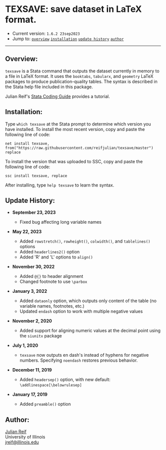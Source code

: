 # TEXSAVE: save dataset in LaTeX format.

- Current version: `1.6.2 23sep2023`
- Jump to:  [`overview`](#overview) [`installation`](#Installation) [`update history`](#update-history)  [`author`](#author)

-----------


## Overview: 

`texsave` is a Stata command that outputs the dataset currently in memory to a file in LaTeX format. It uses the `booktabs`, `tabularx`, and `geometry` LaTeX packages to produce publication-quality tables. The syntax is described in the Stata help file included in this package.

Julian Reif's [Stata Coding Guide](https://reifjulian.github.io/guide/#automating_tables) provides a tutorial.

## Installation:

Type `which texsave` at the Stata prompt to determine which version you have installed. To install the most recent version, copy and paste the following line of code:

```
net install texsave, from("https://raw.githubusercontent.com/reifjulian/texsave/master") replace
```

To install the version that was uploaded to SSC, copy and paste the following line of code:
```
ssc install texsave, replace
```

After installing, type `help texsave` to learn the syntax.


## Update History:
* **September 23, 2023**
  - Fixed bug affecting long variable names

* **May 22, 2023**
  - Added `rowstretch()`, `rowheight()`, `colwidth()`, and `tablelines()` options
  - Added `headerlines2()` option
  - Added 'R' and 'L' options to `align()`

* **November 30, 2022**
  - Added `@{}` to header alignment
  - Changed footnote to use `\parbox`

* **January 3, 2022**
  - Added `dataonly` option, which outputs only content of the table (no variable names, footnotes, etc.)
  - Updated `endash` option to work with multiple negative values

* **November 2, 2020**
  - Added support for aligning numeric values at the decimal point using the `siunitx` package

* **July 1, 2020**
  - `texsave` now outputs en dash's instead of hyphens for negative numbers. Specifying `noendash` restores previous behavior.

* **December 11, 2019**
  - Added `headersep()` option, with new default: `\addlinespace[\belowrulesep]`

* **January 17, 2019**
  - Added `preamble()` option

## Author:

[Julian Reif](http://www.julianreif.com)
<br>University of Illinois
<br>jreif@illinois.edu
